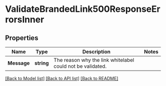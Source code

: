 # ValidateBrandedLink500ResponseErrorsInner

## Properties

Name | Type | Description | Notes
------------ | ------------- | ------------- | -------------
**Message** | **string** | The reason why the link whitelabel could not be validated. |

[[Back to Model list]](../README.md#documentation-for-models) [[Back to API list]](../README.md#documentation-for-api-endpoints) [[Back to README]](../README.md)


